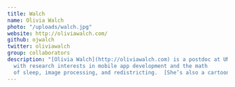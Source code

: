 ```yaml
---
title: Walch
name: Olivia Walch
photo: "/uploads/walch.jpg"
website: http://oliviawalch.com/
github: ojwalch
twitter: oliviawalch
group: collaborators
description: "[Olivia Walch](http://oliviawalch.com) is a postdoc at UMichigan 
  with research interests in mobile app development and the math
  of sleep, image processing, and redistricting.  [She’s also a cartoonist](https://thenib.com/changing-the-math-on-gerrymandering?id=olivia-walch&t=author) whose art will appear in MGGG's edited volume, _Political Geometry_.\n"
---
```


